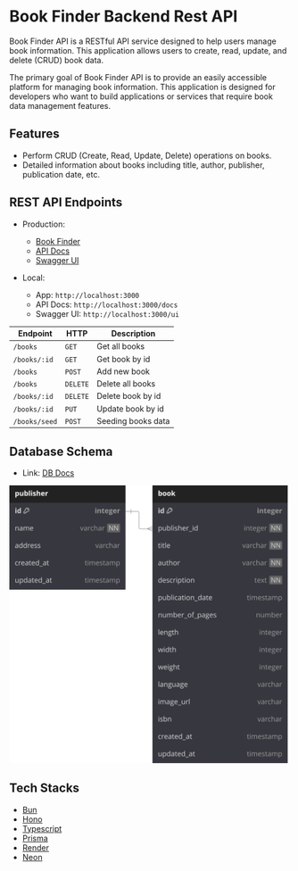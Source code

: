 # Book Finder Backend Rest API

Book Finder API is a RESTful API service designed to help users manage
book information. This application allows users to create, read, update,
and delete (CRUD) book data.

The primary goal of Book Finder API is to provide an easily accessible
platform for managing book information. This application is designed for
developers who want to build applications or services that require book
data management features.

## Features

- Perform CRUD (Create, Read, Update, Delete) operations on books.
- Detailed information about books including title, author, publisher, publication date, etc.

## REST API Endpoints

- Production:

  - [Book Finder](https://book-finder-api.myusufuw.com/)
  - [API Docs](https://book-finder-api.myusufuw.com/docs)
  - [Swagger UI](https://book-finder-api.myusufuw.com/ui)

- Local:
  - App: `http://localhost:3000`
  - API Docs: `http://localhost:3000/docs`
  - Swagger UI: `http://localhost:3000/ui`

| Endpoint      | HTTP     | Description        |
| ------------- | -------- | ------------------ |
| `/books`      | `GET`    | Get all books      |
| `/books/:id`  | `GET`    | Get book by id     |
| `/books`      | `POST`   | Add new book       |
| `/books`      | `DELETE` | Delete all books   |
| `/books/:id`  | `DELETE` | Delete book by id  |
| `/books/:id`  | `PUT`    | Update book by id  |
| `/books/seed` | `POST`   | Seeding books data |

## Database Schema

- Link: [DB Docs](https://dbdocs.io/myusufuntung/Book-Finder-API)

![Database Shcema](/src//assets/database-schema.svg)

## Tech Stacks

- [Bun](https://bun.sh/)
- [Hono](https://hono.dev/)
- [Typescript](https://www.typescriptlang.org/)
- [Prisma](https://www.prisma.io/)
- [Render](https://render.com/)
- [Neon](https://neon.tech/)
